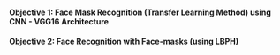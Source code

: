 
<h4>Objective 1: Face Mask Recognition (Transfer Learning Method) using CNN - VGG16 Architecture</h4>



<h4>Objective 2: Face Recognition with Face-masks (using LBPH)</h4>
